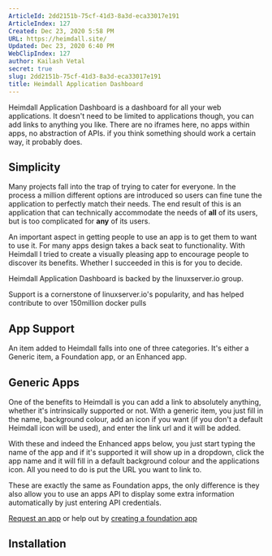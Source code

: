 ```yaml
---
ArticleId: 2dd2151b-75cf-41d3-8a3d-eca33017e191
ArticleIndex: 127
Created: Dec 23, 2020 5:58 PM
URL: https://heimdall.site/
Updated: Dec 23, 2020 6:40 PM
WebClipIndex: 127
author: Kailash Vetal
secret: true
slug: 2dd2151b-75cf-41d3-8a3d-eca33017e191
title: Heimdall Application Dashboard
---
```

Heimdall Application Dashboard is a dashboard for all your web applications. It doesn't need to be limited to applications though, you can add links to anything you like. There are no iframes here, no apps within apps, no abstraction of APIs. if you think something should work a certain way, it probably does.

## Simplicity

Many projects fall into the trap of trying to cater for everyone. In the process a million different options are introduced so users can fine tune the application to perfectly match their needs. The end result of this is an application that can technically accommodate the needs of **all** of its users, but is too complicated for **any** of its users.

An important aspect in getting people to use an app is to get them to want to use it. For many apps design takes a back seat to functionality. With Heimdall I tried to create a visually pleasing app to encourage people to discover its benefits. Whether I succeeded in this is for you to decide.

Heimdall Application Dashboard is backed by the linuxserver.io group.

Support is a cornerstone of linuxserver.io's popularity, and has helped contribute to over 150million docker pulls

## App Support

An item added to Heimdall falls into one of three categories. It's either a Generic item, a Foundation app, or an Enhanced app.

## Generic Apps

One of the benefits to Heimdall is you can add a link to absolutely anything, whether it's intrinsically supported or not. With a generic item, you just fill in the name, background colour, add an icon if you want (if you don't a default Heimdall icon will be used), and enter the link url and it will be added.

With these and indeed the Enhanced apps below, you just start typing the name of the app and if it's supported it will show up in a dropdown, click the app name and it will fill in a default background colour and the applications icon. All you need to do is put the URL you want to link to.

These are exactly the same as Foundation apps, the only difference is they also allow you to use an apps API to display some extra information automatically by just entering API credentials.

[Request an app](https://apps.heimdall.site/request) or help out by [creating a foundation app](https://github.com/linuxserver/Heimdall-Apps/wiki/Submitting-an-app)

## Installation
